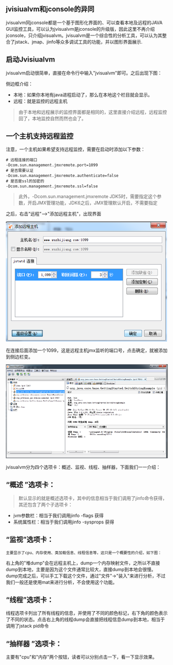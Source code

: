 ## jvisiualvm和jconsole的异同

jvisualvm同jconsole都是一个基于图形化界面的、可以查看本地及远程的JAVA GUI监控工具，可以认为jvisualvm是jconsole的升级版，因此这里不再介绍jconsole，只介绍jvisualvm。jvisualvm是一个综合性的分析工具，可以认为其整合了jstack、jmap、jinfo等众多调试工具的功能，并以图形界面展示.

## 启动Jvisiualvm

jvisualvm启动很简单，直接在命令行中输入"jvisualvm"即可。之后出现下图：

侧边框介绍：

* 本地：如果你本地有java进程启动了，那么在本地这个栏目就会显示。
* 远程：就是监控的远程主机

>由于本地和远程展示的监控界面都是相同的，这里直接介绍远程，远程监控回了，本地监控自然而然也会了。

## 一个主机支持远程监控

注意，一个主机如果希望支持远程监控，需要在启动时添加以下参数：

```
# 远程连接的端口
-Dcom.sun.management.jmxremote.port=1099
# 是否需要认证
-Dcom.sun.management.jmxremote.authenticate=false
# 是否是ssl的加密的
-Dcom.sun.management.jmxremote.ssl=false
```

>此外，-Dcom.sun.management.jmxremote  JDK5时，需要指定这个参数，开启JMX管理功能，JDK6之后，JMX管理默认开启，不需要指定


之后，右击"远程"-->"添加远程主机"，出现界面

![](pics/JMX连接.png)

在连接后面添加一个1099，这是远程主机jmx监听的端口号，点击确定，就被添加到侧边栏变。

![](pics/JavaVisualVM选显卡.png)

jvisualvm分为四个选项卡：概述、监视、线程、抽样器，下面我们一一介绍：

## “概述 ”选项卡：

>默认显示的就是概述选项卡，其中的信息相当于我们调用了jinfo命令获得，其还包含了两个子选项卡：

- jvm参数栏：相当于我们调用jinfo -flags <pid>获得
- 系统属性栏：相当于我们调用jinfo -sysprops <pid>获得

## “监视”选项卡：

    主要显示了cpu、内存使用、类加载信息、线程信息等，这只是一个概要性的介绍，如下图：

右上角的"堆dump"会在远程主机上，dump一个内存映射文件，之所以不直接dump到本地，主要是因为这个文件通常比较大，直接dump到本地会很慢。dump完成之后，可以手工下载这个文件，通过"文件"->"装入"来进行分析，不过我们一般还是使用mat来进行分析，不会使用这个功能。

## “线程”选项卡：

线程选项卡列出了所有线程的信息，并使用了不同的颜色标记，右下角的颜色表示了不同的状态。点击右上角的线程dump会直接把线程信息dump到本地，相当于调用了jstack pid命令

## “抽样器 ”选项卡：

主要有"cpu"和"内存"两个按钮，读者可以分别点击一下，看一下显示效果。